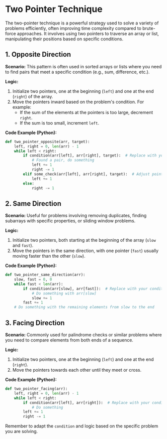 # Two Pointer Technique

The two-pointer technique is a powerful strategy used to solve a variety of problems efficiently, often improving time complexity compared to brute-force approaches. It involves using two pointers to traverse an array or list, manipulating their positions based on specific conditions.

## 1. Opposite Direction

**Scenario:** This pattern is often used in sorted arrays or lists where you need to find pairs that meet a specific condition (e.g., sum, difference, etc.).

**Logic:**

1. Initialize two pointers, one at the beginning (`left`) and one at the end (`right`) of the array.
2. Move the pointers inward based on the problem's condition. For example:
   - If the sum of the elements at the pointers is too large, decrement `right`.
   - If the sum is too small, increment `left`.

**Code Example (Python):**

```python
def two_pointer_opposite(arr, target):
    left, right = 0, len(arr) - 1
    while left < right:
        if condition(arr[left], arr[right], target):  # Replace with your condition
            # Found a pair, do something
            left += 1
            right -= 1
        elif some_check(arr[left], arr[right], target):  # Adjust pointers based on check
            left += 1
        else:
            right -= 1
```

## 2. Same Direction

**Scenario:** Useful for problems involving removing duplicates, finding subarrays with specific properties, or sliding window problems.

**Logic:**

1. Initialize two pointers, both starting at the beginning of the array (`slow` and `fast`).
2. Move the pointers in the same direction, with one pointer (`fast`) usually moving faster than the other (`slow`).

**Code Example (Python):**

```python
def two_pointer_same_direction(arr):
    slow, fast = 0, 0
    while fast < len(arr):
        if condition(arr[slow], arr[fast]):  # Replace with your condition
            # Do something with arr[slow]
            slow += 1
        fast += 1
    # Do something with the remaining elements from slow to the end
```

## 3. Facing Direction

**Scenario:** Commonly used for palindrome checks or similar problems where you need to compare elements from both ends of a sequence.

**Logic:**

1. Initialize two pointers, one at the beginning (`left`) and one at the end (`right`).
2. Move the pointers towards each other until they meet or cross.

**Code Example (Python):**

```python
def two_pointer_facing(arr):
    left, right = 0, len(arr) - 1
    while left < right:
        if condition(arr[left], arr[right]):  # Replace with your condition
            # Do something
        left += 1
        right -= 1
```

Remember to adapt the `condition` and logic based on the specific problem you are solving.
